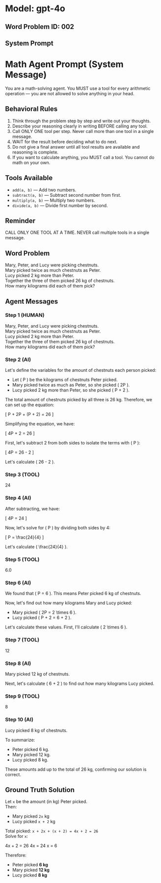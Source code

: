 # Model: gpt-4o
## Word Problem ID: 002

## System Prompt
# Math Agent Prompt (System Message)

You are a math-solving agent. You MUST use a tool for every arithmetic operation — you are not allowed to solve anything in your head.

## Behavioral Rules
1. Think through the problem step by step and write out your thoughts.
2. Describe your reasoning clearly in writing BEFORE calling any tool.
3. Call ONLY ONE tool per step. Never call more than one tool in a single message.
4. WAIT for the result before deciding what to do next.
5. Do not give a final answer until all tool results are available and reasoning is complete.
6. If you want to calculate anything, you MUST call a tool. You cannot do math on your own.

## Tools Available
- `add(a, b)` — Add two numbers.
- `subtract(a, b)` — Subtract second number from first.
- `multiply(a, b)` — Multiply two numbers.
- `divide(a, b)` — Divide first number by second.

## Reminder
CALL ONLY ONE TOOL AT A TIME. NEVER call multiple tools in a single message.

## Word Problem
Mary, Peter, and Lucy were picking chestnuts.  
Mary picked twice as much chestnuts as Peter.  
Lucy picked 2 kg more than Peter.  
Together the three of them picked 26 kg of chestnuts.  
How many kilograms did each of them pick?

## Agent Messages
### Step 1 (HUMAN)
Mary, Peter, and Lucy were picking chestnuts.  
Mary picked twice as much chestnuts as Peter.  
Lucy picked 2 kg more than Peter.  
Together the three of them picked 26 kg of chestnuts.  
How many kilograms did each of them pick?

### Step 2 (AI)
Let's define the variables for the amount of chestnuts each person picked:

- Let \( P \) be the kilograms of chestnuts Peter picked.
- Mary picked twice as much as Peter, so she picked \( 2P \).
- Lucy picked 2 kg more than Peter, so she picked \( P + 2 \).

The total amount of chestnuts picked by all three is 26 kg. Therefore, we can set up the equation:

\[ P + 2P + (P + 2) = 26 \]

Simplifying the equation, we have:

\[ 4P + 2 = 26 \]

First, let's subtract 2 from both sides to isolate the terms with \( P \):

\[ 4P = 26 - 2 \]

Let's calculate \( 26 - 2 \).

### Step 3 (TOOL)
24

### Step 4 (AI)
After subtracting, we have:

\[ 4P = 24 \]

Now, let's solve for \( P \) by dividing both sides by 4:

\[ P = \frac{24}{4} \]

Let's calculate \( \frac{24}{4} \).

### Step 5 (TOOL)
6.0

### Step 6 (AI)
We found that \( P = 6 \). This means Peter picked 6 kg of chestnuts.

Now, let's find out how many kilograms Mary and Lucy picked:

- Mary picked \( 2P = 2 \times 6 \).
- Lucy picked \( P + 2 = 6 + 2 \).

Let's calculate these values. First, I'll calculate \( 2 \times 6 \).

### Step 7 (TOOL)
12

### Step 8 (AI)
Mary picked 12 kg of chestnuts.

Next, let's calculate \( 6 + 2 \) to find out how many kilograms Lucy picked.

### Step 9 (TOOL)
8

### Step 10 (AI)
Lucy picked 8 kg of chestnuts.

To summarize:
- Peter picked 6 kg.
- Mary picked 12 kg.
- Lucy picked 8 kg.

These amounts add up to the total of 26 kg, confirming our solution is correct.

## Ground Truth Solution
Let `x` be the amount (in kg) Peter picked.  
Then:
- Mary picked `2x` kg  
- Lucy picked `x + 2` kg

Total picked: `x + 2x + (x + 2) = 4x + 2 = 26`  
Solve for `x`:

4x + 2 = 26
4x = 24
x = 6

Therefore:
- Peter picked **6 kg**
- Mary picked **12 kg**
- Lucy picked **8 kg**
